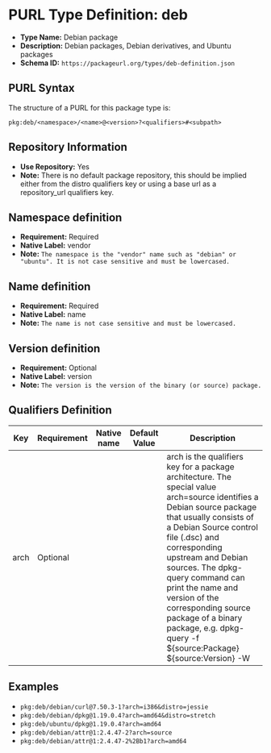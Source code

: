 <!--  NOTE: Auto-generated from the JSON PURL type definition.
Do not manually edit this file. Edit the JSON type definition instead. -->

# PURL Type Definition: deb

- **Type Name:** Debian package
- **Description:** Debian packages, Debian derivatives, and Ubuntu packages
- **Schema ID:** `https://packageurl.org/types/deb-definition.json`

## PURL Syntax

The structure of a PURL for this package type is:

    pkg:deb/<namespace>/<name>@<version>?<qualifiers>#<subpath>

## Repository Information

- **Use Repository:** Yes
- **Note:** There is no default package repository, this should be implied either from the distro qualifiers key or using a base url as a repository_url qualifiers key.

## Namespace definition

- **Requirement:** Required
- **Native Label:** vendor
- **Note:** `The namespace is the "vendor" name such as "debian" or "ubuntu". It is not case sensitive and must be lowercased.`

## Name definition

- **Requirement:** Required
- **Native Label:** name
- **Note:** `The name is not case sensitive and must be lowercased.`

## Version definition

- **Requirement:** Optional
- **Native Label:** version
- **Note:** `The version is the version of the binary (or source) package.`

## Qualifiers Definition

| Key  | Requirement | Native name | Default Value | Description |
|------|-------------|-------------|---------------|-------------|
| arch | Optional |  |  | arch is the qualifiers key for a package architecture. The special value arch=source identifies a Debian source package that usually consists of a Debian Source control file (.dsc) and corresponding upstream and Debian sources. The dpkg-query command can print the name and version of the corresponding source package of a binary package, e.g. dpkg-query -f ${source:Package} ${source:Version} -W <binary package name> |

## Examples

- `pkg:deb/debian/curl@7.50.3-1?arch=i386&distro=jessie`
- `pkg:deb/debian/dpkg@1.19.0.4?arch=amd64&distro=stretch`
- `pkg:deb/ubuntu/dpkg@1.19.0.4?arch=amd64`
- `pkg:deb/debian/attr@1:2.4.47-2?arch=source`
- `pkg:deb/debian/attr@1:2.4.47-2%2Bb1?arch=amd64`

